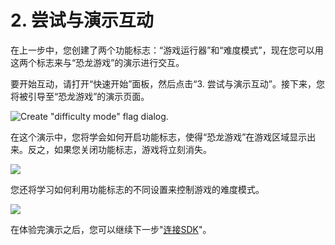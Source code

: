 
# 2. 尝试与演示互动

在上一步中，您创建了两个功能标志：“游戏运行器”和“难度模式”，现在您可以用这两个标志来与“恐龙游戏”的演示进行交互。

要开始互动，请打开“快速开始”面板，然后点击“3. 尝试与演示互动”。接下来，您将被引导至“恐龙游戏”的演示页面。

![Create "difficulty mode" flag dialog.](../getting-started/assets/try-interacting-with-demo/001.png)

在这个演示中，您将学会如何开启功能标志，使得“恐龙游戏”在游戏区域显示出来。反之，如果您关闭功能标志，游戏将立刻消失。

![](../getting-started/assets/try-interacting-with-demo/002.png)

您还将学习如何利用功能标志的不同设置来控制游戏的难度模式。

![](../getting-started/assets/try-interacting-with-demo/003.png)

在体验完演示之后，您可以继续下一步"[连接SDK](connect-an-sdk)"。
